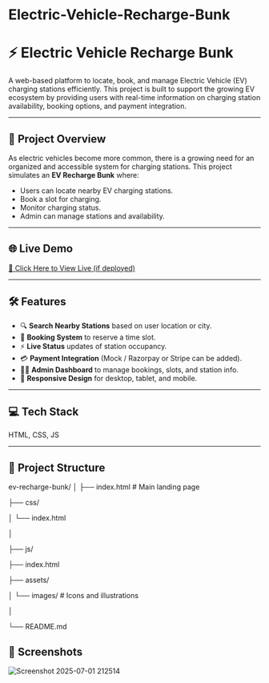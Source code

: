 # Electric-Vehicle-Recharge-Bunk
# ⚡ Electric Vehicle Recharge Bunk

A web-based platform to locate, book, and manage Electric Vehicle (EV) charging stations efficiently. This project is built to support the growing EV ecosystem by providing users with real-time information on charging station availability, booking options, and payment integration.

---

## 🚀 Project Overview

As electric vehicles become more common, there is a growing need for an organized and accessible system for charging stations. This project simulates an **EV Recharge Bunk** where:

- Users can locate nearby EV charging stations.
- Book a slot for charging.
- Monitor charging status.
- Admin can manage stations and availability.

---

## 🌐 Live Demo

[🔗 Click Here to View Live (if deployed)](https://your-project-link.com)

---

## 🛠️ Features

- 🔍 **Search Nearby Stations** based on user location or city.
- 📆 **Booking System** to reserve a time slot.
- ⚡ **Live Status** updates of station occupancy.
- 💳 **Payment Integration** (Mock / Razorpay or Stripe can be added).
- 🧑‍💻 **Admin Dashboard** to manage bookings, slots, and station info.
- 📱 **Responsive Design** for desktop, tablet, and mobile.

---

## 💻 Tech Stack

HTML, CSS, JS 

---

## 📁 Project Structure

ev-recharge-bunk/
│
├── index.html # Main landing page

├── css/

│ └── index.html

│

├── js/

├── index.html

├── assets/

│ └── images/ # Icons and illustrations

│

└── README.md

## 📸 **Screenshots**
![Screenshot 2025-07-01 212514](https://github.com/user-attachments/assets/a707a7c3-fa30-40dc-a600-6972c2d73597)
